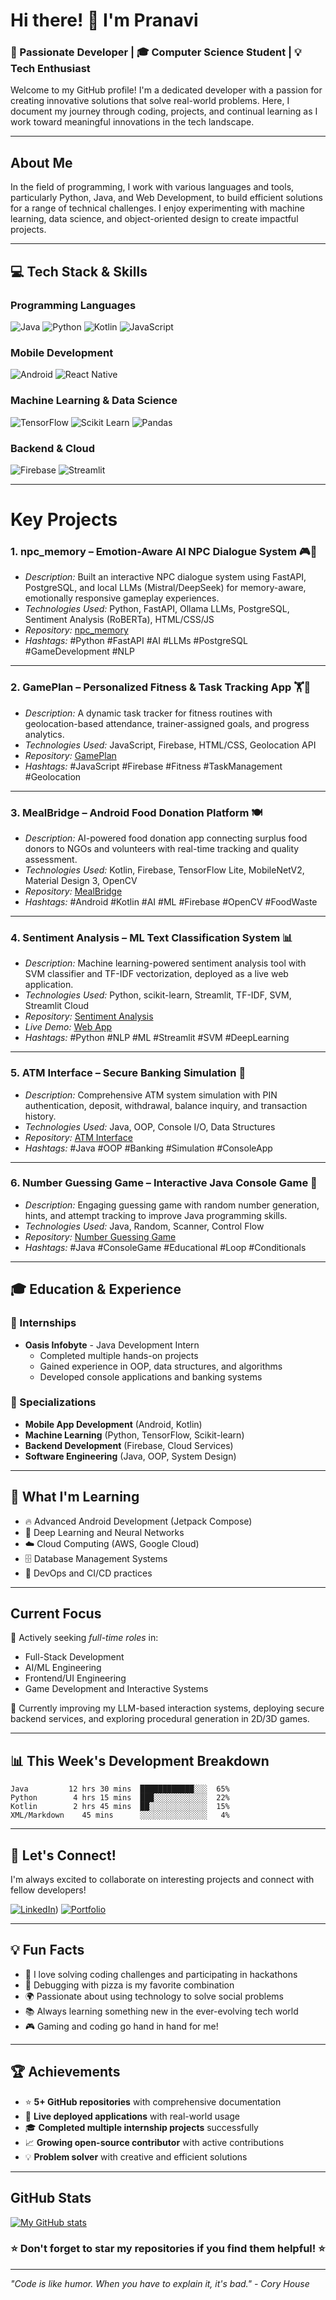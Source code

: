 # Hi there! 👋 I'm Pranavi

### 🚀 Passionate Developer | 🎓 Computer Science Student | 💡 Tech Enthusiast

Welcome to my GitHub profile! I'm a dedicated developer with a passion for creating innovative solutions that solve real-world problems. Here, I document my journey through coding, projects, and continual learning as I work toward meaningful innovations in the tech landscape.

---

## About Me

In the field of programming, I work with various languages and tools, particularly Python, Java, and Web Development, to build efficient solutions for a range of technical challenges. I enjoy experimenting with machine learning, data science, and object-oriented design to create impactful projects.

---

## 💻 Tech Stack & Skills

### Programming Languages
![Java](https://img.shields.io/badge/Java-ED8B00?style=for-the-badge&logo=java&logoColor=white)
![Python](https://img.shields.io/badge/Python-3776AB?style=for-the-badge&logo=python&logoColor=white)
![Kotlin](https://img.shields.io/badge/Kotlin-7F52FF?style=for-the-badge&logo=kotlin&logoColor=white)
![JavaScript](https://img.shields.io/badge/JavaScript-F7DF1E?style=for-the-badge&logo=javascript&logoColor=black)

### Mobile Development
![Android](https://img.shields.io/badge/Android-3DDC84?style=for-the-badge&logo=android&logoColor=white)
![React Native](https://img.shields.io/badge/React_Native-20232A?style=for-the-badge&logo=react&logoColor=61DAFB)

### Machine Learning & Data Science
![TensorFlow](https://img.shields.io/badge/TensorFlow-FF6F00?style=for-the-badge&logo=tensorflow&logoColor=white)
![Scikit Learn](https://img.shields.io/badge/scikit--learn-F7931E?style=for-the-badge&logo=scikit-learn&logoColor=white)
![Pandas](https://img.shields.io/badge/pandas-150458?style=for-the-badge&logo=pandas&logoColor=white)

### Backend & Cloud
![Firebase](https://img.shields.io/badge/Firebase-FFCA28?style=for-the-badge&logo=firebase&logoColor=black)
![Streamlit](https://img.shields.io/badge/Streamlit-FF4B4B?style=for-the-badge&logo=streamlit&logoColor=white)

---

# Key Projects

### 1. npc_memory – Emotion-Aware AI NPC Dialogue System 🎮🧠
- *Description:* Built an interactive NPC dialogue system using FastAPI, PostgreSQL, and local LLMs (Mistral/DeepSeek) for memory-aware, emotionally responsive gameplay experiences.
- *Technologies Used:* Python, FastAPI, Ollama LLMs, PostgreSQL, Sentiment Analysis (RoBERTa), HTML/CSS/JS
- *Repository:* [npc_memory](https://github.com/NJVinay/npc_memory)
- *Hashtags:* #Python #FastAPI #AI #LLMs #PostgreSQL #GameDevelopment #NLP

---

### 2. GamePlan – Personalized Fitness & Task Tracking App 🏋📱
- *Description:* A dynamic task tracker for fitness routines with geolocation-based attendance, trainer-assigned goals, and progress analytics.
- *Technologies Used:* JavaScript, Firebase, HTML/CSS, Geolocation API
- *Repository:* [GamePlan](https://github.com/NJVinay/GamePlanApp)
- *Hashtags:* #JavaScript #Firebase #Fitness #TaskManagement #Geolocation

---

### 3. MealBridge – Android Food Donation Platform 🍽️
- *Description:* AI-powered food donation app connecting surplus food donors to NGOs and volunteers with real-time tracking and quality assessment.
- *Technologies Used:* Kotlin, Firebase, TensorFlow Lite, MobileNetV2, Material Design 3, OpenCV
- *Repository:* [MealBridge](https://github.com/Pranavi1609/MealBridge)
- *Hashtags:* #Android #Kotlin #AI #ML #Firebase #OpenCV #FoodWaste

---

### 4. Sentiment Analysis – ML Text Classification System 📊
- *Description:* Machine learning-powered sentiment analysis tool with SVM classifier and TF-IDF vectorization, deployed as a live web application.
- *Technologies Used:* Python, scikit-learn, Streamlit, TF-IDF, SVM, Streamlit Cloud
- *Repository:* [Sentiment Analysis](https://github.com/Pranavi1609/Sentiment_Analysis)  
- *Live Demo:* [Web App](https://sentimentanalysis-jr3gnt8dyyjr95wvpgpeyl.streamlit.app/)
- *Hashtags:* #Python #NLP #ML #Streamlit #SVM #DeepLearning

---

### 5. ATM Interface – Secure Banking Simulation 🏧
- *Description:* Comprehensive ATM system simulation with PIN authentication, deposit, withdrawal, balance inquiry, and transaction history.
- *Technologies Used:* Java, OOP, Console I/O, Data Structures
- *Repository:* [ATM Interface](https://github.com/Pranavi1609/oibsip_taskno3)
- *Hashtags:* #Java #OOP #Banking #Simulation #ConsoleApp

---

### 6. Number Guessing Game – Interactive Java Console Game 🎲
- *Description:* Engaging guessing game with random number generation, hints, and attempt tracking to improve Java programming skills.
- *Technologies Used:* Java, Random, Scanner, Control Flow
- *Repository:* [Number Guessing Game](https://github.com/Pranavi1609/oibsip_taskno2)
- *Hashtags:* #Java #ConsoleGame #Educational #Loop #Conditionals

---

## 🎓 Education & Experience

### 🏢 Internships
- **Oasis Infobyte** - Java Development Intern
  - Completed multiple hands-on projects
  - Gained experience in OOP, data structures, and algorithms
  - Developed console applications and banking systems

### 🎯 Specializations
- **Mobile App Development** (Android, Kotlin)
- **Machine Learning** (Python, TensorFlow, Scikit-learn)
- **Backend Development** (Firebase, Cloud Services)
- **Software Engineering** (Java, OOP, System Design)

---

## 🌱 What I'm Learning

- 🔥 Advanced Android Development (Jetpack Compose)
- 🧠 Deep Learning and Neural Networks
- ☁️ Cloud Computing (AWS, Google Cloud)
- 🗄️ Database Management Systems
- 🚀 DevOps and CI/CD practices

---

## Current Focus

🎯 Actively seeking *full-time roles* in:
- Full-Stack Development
- AI/ML Engineering
- Frontend/UI Engineering
- Game Development and Interactive Systems

🚀 Currently improving my LLM-based interaction systems, deploying secure backend services, and exploring procedural generation in 2D/3D games.

---

## 📊 This Week's Development Breakdown

```text
Java         12 hrs 30 mins  ████████████░░░  65%
Python        4 hrs 15 mins  ███░░░░░░░░░░░░  22%
Kotlin        2 hrs 45 mins  ██░░░░░░░░░░░░░  15%
XML/Markdown    45 mins      ░░░░░░░░░░░░░░░   4%
```

---

## 🤝 Let's Connect!

I'm always excited to collaborate on interesting projects and connect with fellow developers!

[![LinkedIn](https://img.shields.io/badge/LinkedIn-0077B5?style=for-the-badge&logo=linkedin&logoColor=white)](https://www.linkedin.com/in/bahadursha-sai-pranavi-740735257/))
[![Portfolio](https://img.shields.io/badge/Portfolio-FF5722?style=for-the-badge&logo=google-chrome&logoColor=white)](https://pranavi1609.github.io)

---

## 💡 Fun Facts

- 🎯 I love solving coding challenges and participating in hackathons
- 🍕 Debugging with pizza is my favorite combination
- 🌍 Passionate about using technology to solve social problems
- 📚 Always learning something new in the ever-evolving tech world
- 🎮 Gaming and coding go hand in hand for me!

---

## 🏆 Achievements

- ⭐ **5+ GitHub repositories** with comprehensive documentation
- 🚀 **Live deployed applications** with real-world usage
- 🎓 **Completed multiple internship projects** successfully
- 📈 **Growing open-source contributor** with active contributions
- 💡 **Problem solver** with creative and efficient solutions

---

## GitHub Stats

[![My GitHub stats](https://github-readme-stats.vercel.app/api?username=NJVinay&show_icons=true&hide=contribs,prs&count_private=true)](https://github.com/NJVinay/github-readme-stats)


<div align="center">
  <h3>⭐ Don't forget to star my repositories if you find them helpful! ⭐</h3>
</div>

---

*"Code is like humor. When you have to explain it, it's bad." - Cory House*
